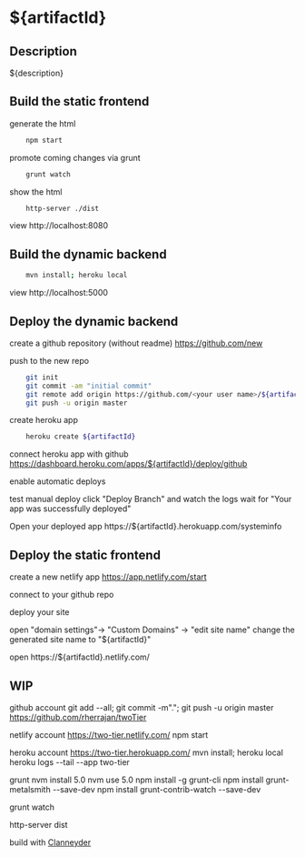 ${artifactId}
=========

Description
----------------------------------------------------
${description}


Build the static frontend
-------------------------

generate the html
```bash
	npm start
```
promote coming changes via grunt
```bash
	grunt watch
```
show the html
```bash
	http-server ./dist
```

view http://localhost:8080


Build the dynamic backend
-------------------------

```bash
	mvn install; heroku local
```

view http://localhost:5000

Deploy the dynamic backend
-------------------------

create a github repository (without readme)
	https://github.com/new

push to the new repo
```bash
	git init
	git commit -am "initial commit"
	git remote add origin https://github.com/<your user name>/${artifactId}.git
    git push -u origin master
```

create heroku app
```bash
	heroku create ${artifactId}
```

connect heroku app with github
	https://dashboard.heroku.com/apps/${artifactId}/deploy/github

enable automatic deploys

test manual deploy
	click "Deploy Branch" and watch the logs
	wait for "Your app was successfully deployed"

Open your deployed app
	https://${artifactId}.herokuapp.com/systeminfo



Deploy the static frontend
-------------------------

create a new netlify app
https://app.netlify.com/start

connect to your github repo

deploy your site

open "domain settings"-> "Custom Domains" -> "edit site name"
change the generated site name to "${artifactId}"

open https://${artifactId}.netlify.com/

WIP
-------------------------

github account
git add --all; git commit -m"."; git push -u origin master
https://github.com/rherrajan/twoTier

netlify account
https://two-tier.netlify.com/
npm start

heroku account
https://two-tier.herokuapp.com/
mvn install; heroku local
heroku logs --tail --app two-tier

grunt
nvm install 5.0
nvm use 5.0
npm install -g grunt-cli
npm install grunt-metalsmith --save-dev
npm install grunt-contrib-watch --save-dev

grunt watch

http-server dist



build with [Clanneyder](https://github.com/rherrajan/clanneyder)

